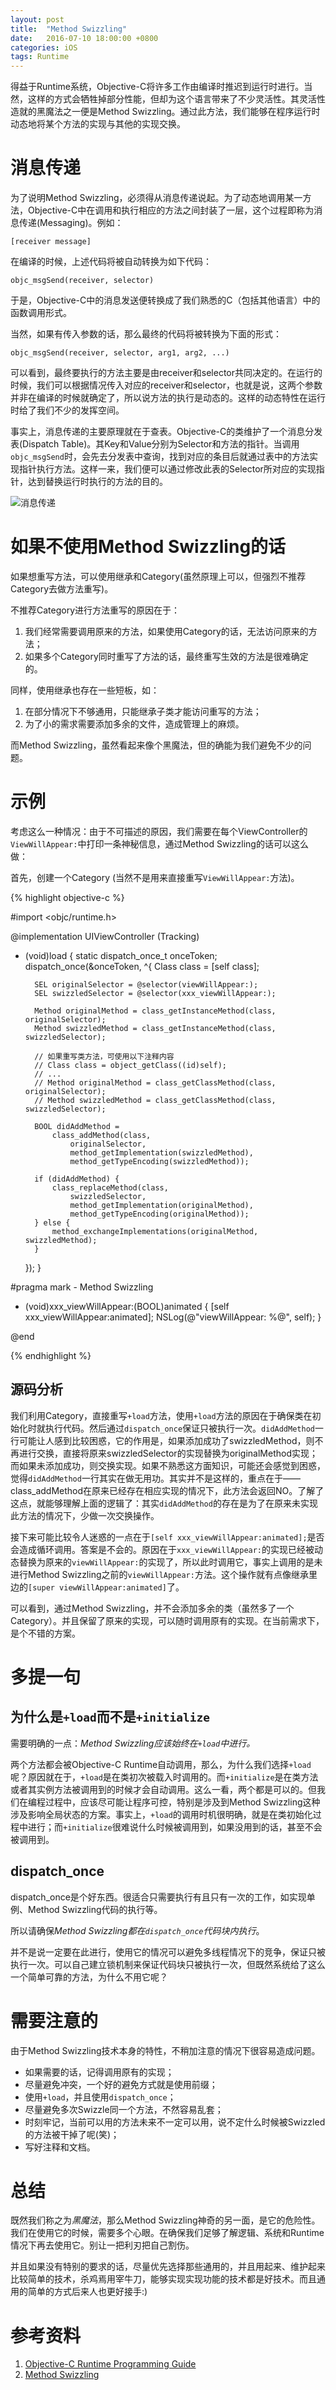 ```yaml
---
layout: post
title:  "Method Swizzling"
date:   2016-07-10 18:00:00 +0800
categories: iOS
tags: Runtime
---
```


得益于Runtime系统，Objective-C将许多工作由编译时推迟到运行时进行。当然，这样的方式会牺牲掉部分性能，但却为这个语言带来了不少灵活性。其灵活性造就的黑魔法之一便是Method Swizzling。通过此方法，我们能够在程序运行时动态地将某个方法的实现与其他的实现交换。


# 消息传递

为了说明Method Swizzling，必须得从消息传递说起。为了动态地调用某一方法，Objective-C中在调用和执行相应的方法之间封装了一层，这个过程即称为消息传递(Messaging)。例如：

`[receiver message]`

在编译的时候，上述代码将被自动转换为如下代码：

`objc_msgSend(receiver, selector)`

于是，Objective-C中的消息发送便转换成了我们熟悉的C（包括其他语言）中的函数调用形式。

当然，如果有传入参数的话，那么最终的代码将被转换为下面的形式：

`objc_msgSend(receiver, selector, arg1, arg2, ...)`

可以看到，最终要执行的方法主要是由receiver和selector共同决定的。在运行的时候，我们可以根据情况传入对应的receiver和selector，也就是说，这两个参数并非在编译的时候就确定了，所以说方法的执行是动态的。这样的动态特性在运行时给了我们不少的发挥空间。

事实上，消息传递的主要原理就在于查表。Objective-C的类维护了一个消息分发表(Dispatch Table)。其Key和Value分别为Selector和方法的指针。当调用`objc_msgSend`时，会先去分发表中查询，找到对应的条目后就通过表中的方法实现指针执行方法。这样一来，我们便可以通过修改此表的Selector所对应的实现指针，达到替换运行时执行的方法的目的。

![消息传递][image-messaging]

# 如果不使用Method Swizzling的话

如果想重写方法，可以使用继承和Category(虽然原理上可以，但强烈不推荐Category去做方法重写)。

不推荐Category进行方法重写的原因在于：

1. 我们经常需要调用原来的方法，如果使用Category的话，无法访问原来的方法；
2. 如果多个Category同时重写了方法的话，最终重写生效的方法是很难确定的。

同样，使用继承也存在一些短板，如：

1. 在部分情况下不够通用，只能继承子类才能访问重写的方法；
2. 为了小的需求需要添加多余的文件，造成管理上的麻烦。

而Method Swizzling，虽然看起来像个黑魔法，但的确能为我们避免不少的问题。

# 示例

考虑这么一种情况：由于不可描述的原因，我们需要在每个ViewController的`ViewWillAppear:`中打印一条神秘信息，通过Method Swizzling的话可以这么做：

首先，创建一个Category (当然不是用来直接重写`ViewWillAppear:`方法)。

{% highlight objective-c %}

#import <objc/runtime.h>

@implementation UIViewController (Tracking)

+ (void)load {
    static dispatch_once_t onceToken;
    dispatch_once(&onceToken, ^{
        Class class = [self class];

        SEL originalSelector = @selector(viewWillAppear:);
        SEL swizzledSelector = @selector(xxx_viewWillAppear:);

        Method originalMethod = class_getInstanceMethod(class, originalSelector);
        Method swizzledMethod = class_getInstanceMethod(class, swizzledSelector);

        // 如果重写类方法，可使用以下注释内容
        // Class class = object_getClass((id)self);
        // ...
        // Method originalMethod = class_getClassMethod(class, originalSelector);
        // Method swizzledMethod = class_getClassMethod(class, swizzledSelector);

        BOOL didAddMethod =
            class_addMethod(class,
                originalSelector,
                method_getImplementation(swizzledMethod),
                method_getTypeEncoding(swizzledMethod));

        if (didAddMethod) {
            class_replaceMethod(class,
                swizzledSelector,
                method_getImplementation(originalMethod),
                method_getTypeEncoding(originalMethod));
        } else {
            method_exchangeImplementations(originalMethod, swizzledMethod);
        }
    });
}

#pragma mark - Method Swizzling

- (void)xxx_viewWillAppear:(BOOL)animated {
    [self xxx_viewWillAppear:animated];
    NSLog(@"viewWillAppear: %@", self);
}

@end

{% endhighlight %}

## 源码分析

我们利用Category，直接重写`+load`方法，使用`+load`方法的原因在于确保类在初始化时就执行代码。然后通过`dispatch_once`保证只被执行一次。`didAddMethod`一行可能让人感到比较困惑，它的作用是，如果添加成功了swizzledMethod，则不再进行交换，直接将原来swizzledSelector的实现替换为originalMethod实现；而如果未添加成功，则交换实现。如果不熟悉这方面知识，可能还会感觉到困惑，觉得`didAddMethod`一行其实在做无用功。其实并不是这样的，重点在于——class_addMethod在原来已经存在相应实现的情况下，此方法会返回NO。了解了这点，就能够理解上面的逻辑了：其实`didAddMethod`的存在是为了在原来未实现此方法的情况下，少做一次交换操作。

接下来可能比较令人迷惑的一点在于`[self xxx_viewWillAppear:animated];`是否会造成循环调用。答案是不会的。原因在于`xxx_viewWillAppear:`的实现已经被动态替换为原来的`viewWillAppear:`的实现了，所以此时调用它，事实上调用的是未进行Method Swizzling之前的`viewWillAppear:`方法。这个操作就有点像继承里边的`[super viewWillAppear:animated]`了。

可以看到，通过Method Swizzling，并不会添加多余的类（虽然多了一个Category）。并且保留了原来的实现，可以随时调用原有的实现。在当前需求下，是个不错的方案。


# 多提一句

## 为什么是`+load`而不是`+initialize`

需要明确的一点：*Method Swizzling应该始终在`+load`中进行。*

两个方法都会被Objective-C Runtime自动调用，那么，为什么我们选择`+load`呢？原因就在于，`+load`是在类初次被载入时调用的。而`+initialize`是在类方法或者其实例方法被调用到的时候才会自动调用。这么一看，两个都是可以的。但我们在编程过程中，应该尽可能让程序可控，特别是涉及到Method Swizzling这种涉及影响全局状态的方案。事实上，`+load`的调用时机很明确，就是在类初始化过程中进行；而`+initialize`很难说什么时候被调用到，如果没用到的话，甚至不会被调用到。

## dispatch_once

dispatch_once是个好东西。很适合只需要执行有且只有一次的工作，如实现单例、Method Swizzling代码的执行等。

所以请确保*Method Swizzling都在`dispatch_once`代码块内执行*。

并不是说一定要在此进行，使用它的情况可以避免多线程情况下的竞争，保证只被执行一次。可以自己建立锁机制来保证代码块只被执行一次，但既然系统给了这么一个简单可靠的方法，为什么不用它呢？

# 需要注意的

由于Method Swizzling技术本身的特性，不稍加注意的情况下很容易造成问题。

* 如果需要的话，记得调用原有的实现；
* 尽量避免冲突，一个好的避免方式就是使用前缀；
* 使用`+load`，并且使用`dispatch_once`；
* 尽量避免多次Swizzle同一个方法，不然容易乱套；
* 时刻牢记，当前可以用的方法未来不一定可以用，说不定什么时候被Swizzled的方法被干掉了呢(笑)；
* 写好注释和文档。

# 总结

既然我们称之为*黑魔法*，那么Method Swizzling神奇的另一面，是它的危险性。我们在使用它的时候，需要多个心眼。在确保我们足够了解逻辑、系统和Runtime情况下再去使用它。别让一把利刃把自己割伤。

并且如果没有特别的要求的话，尽量优先选择那些通用的，并且用起来、维护起来比较简单的技术，杀鸡焉用宰牛刀，能够实现实现功能的技术都是好技术。而且通用的简单的方式后来人也更好接手:)


# 参考资料

1. [Objective-C Runtime Programming Guide](https://developer.apple.com/library/mac/documentation/Cocoa/Conceptual/ObjCRuntimeGuide/Articles/ocrtHowMessagingWorks.html)
2. [Method Swizzling](http://nshipster.com/method-swizzling/)


[image-messaging]: /assets/post/2016/07-10-messaging.gif "消息传递"
